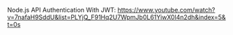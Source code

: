 Node.js API Authentication With JWT: https://www.youtube.com/watch?v=7nafaH9SddU&list=PLYjQ_F91Hq2U7WpmJb0L61YiwX0l4n2dh&index=5&t=0s
